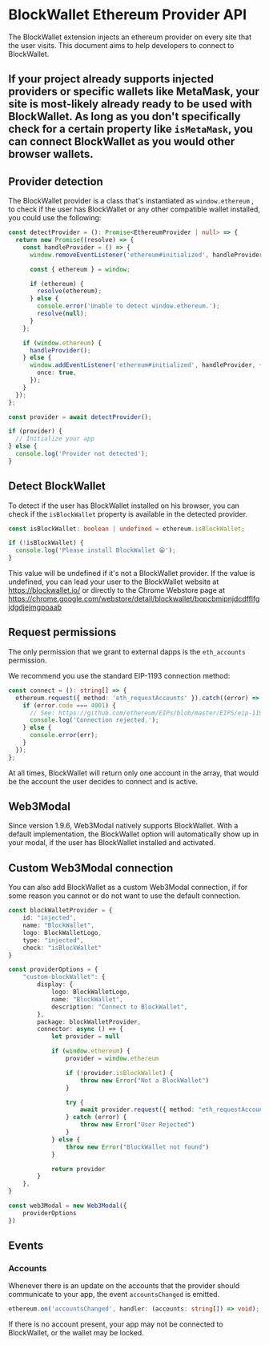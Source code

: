 # BlockWallet Ethereum Provider API

The BlockWallet extension injects an ethereum provider on every site that the user visits. This document aims to help developers to connect to BlockWallet.

## If your project already supports injected providers or specific wallets like MetaMask, your site is most-likely already ready to be used with BlockWallet. As long as you don't specifically check for a certain property like `isMetaMask`, you can connect BlockWallet as you would other browser wallets.

## Provider detection

The BlockWallet provider is a class that's instantiated as `window.ethereum` , to check if the user has BlockWallet or any other compatible wallet installed, you could use the following:

```typescript
const detectProvider = (): Promise<EthereumProvider | null> => {
  return new Promise((resolve) => {
    const handleProvider = () => {
      window.removeEventListener('ethereum#initialized', handleProvider);

      const { ethereum } = window;

      if (ethereum) {
        resolve(ethereum);
      } else {
        console.error('Unable to detect window.ethereum.');
        resolve(null);
      }
    };

    if (window.ethereum) {
      handleProvider();
    } else {
      window.addEventListener('ethereum#initialized', handleProvider, {
        once: true,
      });
    }
  });
};

const provider = await detectProvider();

if (provider) {
  // Initialize your app
} else {
  console.log('Provider not detected');
}
```

## Detect BlockWallet

To detect if the user has BlockWallet installed on his browser, you can check if the `isBlockWallet` property is available in the detected provider.

```typescript
const isBlockWallet: boolean | undefined = ethereum.isBlockWallet;

if (!isBlockWallet) {
  console.log('Please install BlockWallet 😁');
}
```

This value will be undefined if it's not a BlockWallet provider. If the value is undefined, you can lead your user to the BlockWallet website at https://blockwallet.io/ or directly to the Chrome Webstore page at https://chrome.google.com/webstore/detail/blockwallet/bopcbmipnjdcdfflfgjdgdjejmgpoaab

## Request permissions

The only permission that we grant to external dapps is the `eth_accounts` permission.

We recommend you use the standard EIP-1193 connection method:

```typescript
const connect = (): string[] => {
  ethereum.request({ method: 'eth_requestAccounts' }).catch((error) => {
    if (error.code === 4001) {
      // See: https://github.com/ethereum/EIPs/blob/master/EIPS/eip-1193.md#provider-errors
      console.log('Connection rejected.');
    } else {
      console.error(err);
    }
  });
};
```

At all times, BlockWallet will return only one account in the array, that would be the account the user decides to connect and is active.

## Web3Modal

Since version 1.9.6, Web3Modal natively supports BlockWallet. With a default implementation, the BlockWallet option will automatically show up in your modal, if the user has BlockWallet installed and activated.

## Custom Web3Modal connection

You can also add BlockWallet as a custom Web3Modal connection, if for some reason you cannot or do not want to use the default connection.

```typescript
const blockWalletProvider = {
    id: "injected",
    name: "BlockWallet",
    logo: BlockWalletLogo,
    type: "injected",
    check: "isBlockWallet"
}

const providerOptions = {
    "custom-blockWallet": {
        display: {
            logo: BlockWalletLogo,
            name: "BlockWallet",
            description: "Connect to BlockWallet",
        },
        package: blockWalletProvider,
        connector: async () => {
            let provider = null

            if (window.ethereum) {
                provider = window.ethereum

                if (!provider.isBlockWallet) {
                    throw new Error("Not a BlockWallet")
                }

                try {
                    await provider.request({ method: "eth_requestAccounts" })
                } catch (error) {
                    throw new Error("User Rejected")
                }
            } else {
                throw new Error("BlockWallet not found")
            }

            return provider
        }
    },
}

const web3Modal = new Web3Modal({
    providerOptions
})
```

## Events

### Accounts

Whenever there is an update on the accounts that the provider should communicate to your app, the event `accountsChanged` is emitted.

```typescript
ethereum.on('accountsChanged', handler: (accounts: string[]) => void);
```

If there is no account present, your app may not be connected to BlockWallet, or the wallet may be locked.
